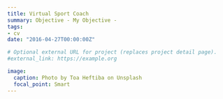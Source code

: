 ```yaml
---
title: Virtual Sport Coach
summary: Objective - My Objective -
tags:
- cv
date: "2016-04-27T00:00:00Z"

# Optional external URL for project (replaces project detail page).
#external_link: https://example.org

image:
  caption: Photo by Toa Heftiba on Unsplash
  focal_point: Smart
---
```

